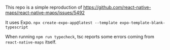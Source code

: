 This repo is a simple reproduction of
https://github.com/react-native-maps/react-native-maps/issues/5492

It uses Expo.
`npx create-expo-app@latest --template expo-template-blank-typescript`

When running `npm run typecheck`, tsc reports some errors coming from `react-native-maps` itself.
